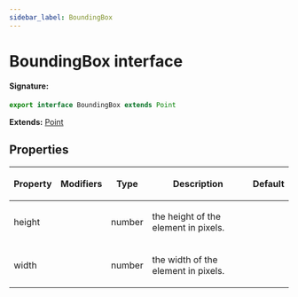 ```yaml
---
sidebar_label: BoundingBox
---
```


# BoundingBox interface

#### Signature:

```typescript
export interface BoundingBox extends Point
```

**Extends:** [Point](./puppeteer.point.md)

## Properties

<table><thead><tr><th>

Property

</th><th>

Modifiers

</th><th>

Type

</th><th>

Description

</th><th>

Default

</th></tr></thead>
<tbody><tr><td>

height

</td><td>

</td><td>

number

</td><td>

the height of the element in pixels.

</td><td>

</td></tr>
<tr><td>

width

</td><td>

</td><td>

number

</td><td>

the width of the element in pixels.

</td><td>

</td></tr>
</tbody></table>
